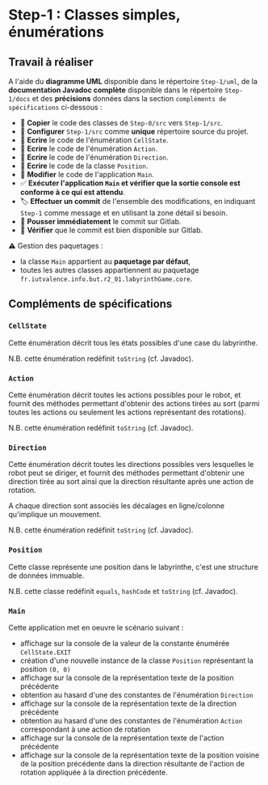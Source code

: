 # Step-1 : Classes simples, énumérations

## Travail à réaliser

A l'aide du **diagramme UML** disponible dans le répertoire `Step-1/uml`, de la **documentation Javadoc complète** disponible dans le répertoire `Step-1/docs`
et des **précisions** données dans la section `compléments de spécifications` ci-dessous :

- :wrench: **Copier** le code des classes de `Step-0/src` vers `Step-1/src`.
- :wrench: **Configurer** `Step-1/src` comme **unique** répertoire source du projet.
- :pencil: **Ecrire**  le code de l'énumération `CellState`.
- :pencil: **Ecrire**  le code de l'énumération `Action`.
- :pencil: **Ecrire**  le code de l'énumération `Direction`.
- :pencil: **Ecrire**  le code de la classe `Position`.
- :pencil: **Modifier** le code de l'application `Main`.
- :white_check_mark: **Exécuter l'application `Main` et vérifier que la sortie console est conforme à ce qui est attendu**.
- :label: **Effectuer un commit** de l'ensemble des modifications, en indiquant `Step-1` comme message et en utilisant la zone détail si besoin.
- :rocket: **Pousser immédiatement** le commit sur Gitlab.
- :eyes: **Vérifier** que le commit est bien disponible sur Gitlab.


:warning: Gestion des paquetages :

- la classe `Main` appartient au **paquetage par défaut**,
- toutes les autres classes appartiennent au paquetage
`fr.iutvalence.info.but.r2_01.labyrinthGame.core`.

## Compléments de spécifications

### `CellState`

Cette énumération décrit tous les états possibles d'une case du labyrinthe.

N.B. cette énumération redéfinit `toString` (cf. Javadoc).

### `Action`

Cette énumération décrit toutes les actions possibles pour le robot, et fournit des méthodes permettant d'obtenir
des actions tirées au sort (parmi toutes les actions ou seulement les actions représentant des rotations).

N.B. cette énumération redéfinit `toString` (cf. Javadoc).

### `Direction`

Cette énumération décrit toutes les directions possibles vers lesquelles le robot peut se diriger,
et fournit des méthodes permettant d'obtenir une direction tirée au sort ainsi que la direction résultante après une action de rotation.


A chaque direction sont associés les décalages en ligne/colonne qu'implique un mouvement.

N.B. cette énumération redéfinit `toString` (cf. Javadoc).

### `Position`

Cette classe représente une position dans le labyrinthe, c'est une structure de données immuable.

N.B. cette classe redéfinit `equals`, `hashCode` et `toString` (cf. Javadoc).

### `Main`

Cette application met en oeuvre le scénario suivant :

- affichage sur la console de la valeur de la constante énumérée `CellState.EXIT`
- création d'une nouvelle instance de la classe `Position` représentant la position `(0, 0)`
- affichage sur la console de la représentation texte de la position précédente
- obtention au hasard d'une des constantes de l'énumération `Direction`
- affichage sur la console de la représentation texte de la direction précédente
- obtention au hasard d'une des constantes de l'énumération `Action` correspondant à une action de rotation
- affichage sur la console de la représentation texte de l'action précédente
- affichage sur la console de la représentation texte de la position voisine de la position précédente dans la direction résultante de l'action de rotation
appliquée à la direction précédente.
